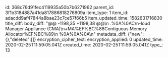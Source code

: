 id: 368c76d91fec4119935a50b7b6271962
parent_id: 3f1b3184887a41da817886818276809a
item_type: 1
item_id: adacdd9af47844a8bae23c7ce57f66b5
item_updated_time: 1582631716830
title_diff: 
body_diff: "@@ -1198,35 +1198,38 @@\n .%0A%0AC\n-loud Manager Appliance (CMA)\n+MA%EF%BC%88Contiguous Memory Allocator%EF%BC%89\n %0A%0A%0A\n"
metadata_diff: {"new":{},"deleted":[]}
encryption_cipher_text: 
encryption_applied: 0
updated_time: 2020-02-25T11:59:05.041Z
created_time: 2020-02-25T11:59:05.041Z
type_: 13